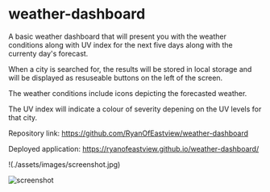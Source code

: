 # weather-dashboard

A basic weather dashboard that will present you with the weather conditions along with UV index for the next five days along with the currenty day's forecast.

When a city is searched for, the results will be stored in local storage and will be displayed as resuseable buttons on the left of the screen.

The weather conditions include icons depicting the forecasted weather.

The UV index will indicate a colour of severity depening on the UV levels for that city.

Repository link: https://github.com/RyanOfEastview/weather-dashboard

Deployed application: https://ryanofeastview.github.io/weather-dashboard/

!(./assets/images/screenshot.jpg)

![screenshot](url "https://github.com/RyanOfEastview/weather-dashboard/blob/main/assets/images/screenshot.JPG")